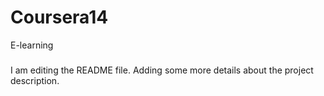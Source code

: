 # Coursera14
E-learning


#####
I am editing the README file. Adding some more details about the project description.
